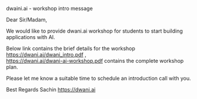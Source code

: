 dwaini.ai - workshop intro message

Dear Sir/Madam, 

We would like to provide dwani.ai workshop for students to start building applications with AI. 

Below link contains the brief details for the workshop https://dwani.ai/dwani_intro.pdf ,  
https://dwani.ai/dwani-ai-workshop.pdf  contains the complete workshop plan. 

Please let me know a suitable time to schedule an introduction call with you.  

Best Regards
Sachin
https://dwani.ai